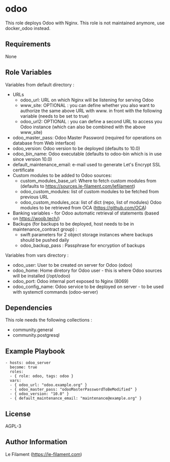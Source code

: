 odoo
=========

This role deploys Odoo with Nginx. This role is not maintained anymore, use docker_odoo instead.

Requirements
------------

None

Role Variables
--------------

Variables from default directory :
* URLs
  * odoo_url: URL on which Nginx will be listening for serving Odoo
  * www_site: OPTIONAL : you can define whether you also want to authorize the same above URL with www. in front with the following variable (needs to be set to true)
  * odoo_url2: OPTIONAL : you can define a second URL to access you Odoo instance (which can also be combined with the above www_site)
* odoo_master_pass: Odoo Master Password (required for operations on database from Web interface)
* odoo_version: Odoo version to be deployed (defaults to 10.0)
* odoo_bin_name: Odoo executable (defaults to odoo-bin which is in use since version 10.0)
* default_maintenance_email: e-mail used to generate Let's Encrypt SSL certificate
* Custom modules to be added to Odoo sources:
  * custom_modules_base_url: Where to fetch custom modules from (defaults to https://sources.le-filament.com/lefilament)
  * odoo_custom_modules: list of custom modules to be fetched from previous URL
  * odoo_custom_modules_oca: list of dict (repo, list of modules) Odoo modules to be retrieved from OCA (https://github.com/OCA)
* Banking variables - for Odoo automatic retrieval of statements (based on https://woob.tech/)
* Backups (for backups to be deployed, host needs to be in maintenance_contract group) :
  * swift parameters for 2 object storage instances where backups should be pushed daily
  * odoo_backup_pass : Passphrase for encryption of backups

Variables from vars directory :
* odoo_user: User to be created on server for Odoo (odoo)
* odoo_home: Home diretory for Odoo user - this is where Odoo sources will be installed (/opt/odoo)
* odoo_port: Odoo internal port exposed to Nginx (8069)
* odoo_config_name: Odoo service to be deployed on server - to be used with systemctl commands (odoo-server)


Dependencies
------------

This role needs the following collections :
 * community.general
 * community.postgresql


Example Playbook
----------------

    - hosts: odoo_server
      become: true
      roles:
      - { role: odoo, tags: odoo }
      vars:
      - { odoo_url: "odoo.example.org" }
      - { odoo_master_pass: "odooMasterPasswordToBeModified" }
      - { odoo_version: "10.0" }
      - { default_maintenance_email: "maintenance@example.org" }


License
-------

AGPL-3

Author Information
------------------

Le Filament (https://le-filament.com)
